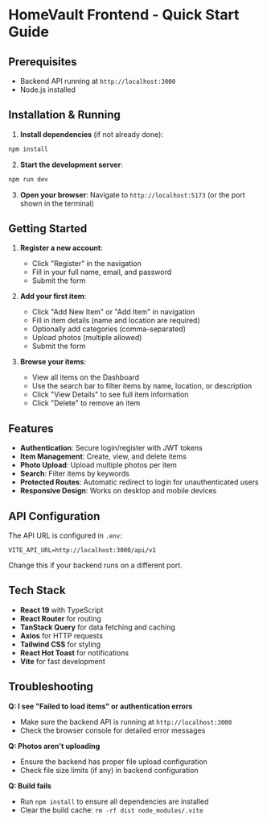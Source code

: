 # HomeVault Frontend - Quick Start Guide

## Prerequisites
- Backend API running at `http://localhost:3000`
- Node.js installed

## Installation & Running

1. **Install dependencies** (if not already done):
```bash
npm install
```

2. **Start the development server**:
```bash
npm run dev
```

3. **Open your browser**:
Navigate to `http://localhost:5173` (or the port shown in the terminal)

## Getting Started

1. **Register a new account**:
   - Click "Register" in the navigation
   - Fill in your full name, email, and password
   - Submit the form

2. **Add your first item**:
   - Click "Add New Item" or "Add Item" in navigation
   - Fill in item details (name and location are required)
   - Optionally add categories (comma-separated)
   - Upload photos (multiple allowed)
   - Submit the form

3. **Browse your items**:
   - View all items on the Dashboard
   - Use the search bar to filter items by name, location, or description
   - Click "View Details" to see full item information
   - Click "Delete" to remove an item

## Features

- **Authentication**: Secure login/register with JWT tokens
- **Item Management**: Create, view, and delete items
- **Photo Upload**: Upload multiple photos per item
- **Search**: Filter items by keywords
- **Protected Routes**: Automatic redirect to login for unauthenticated users
- **Responsive Design**: Works on desktop and mobile devices

## API Configuration

The API URL is configured in `.env`:
```
VITE_API_URL=http://localhost:3000/api/v1
```

Change this if your backend runs on a different port.

## Tech Stack

- **React 19** with TypeScript
- **React Router** for routing
- **TanStack Query** for data fetching and caching
- **Axios** for HTTP requests
- **Tailwind CSS** for styling
- **React Hot Toast** for notifications
- **Vite** for fast development

## Troubleshooting

**Q: I see "Failed to load items" or authentication errors**
- Make sure the backend API is running at `http://localhost:3000`
- Check the browser console for detailed error messages

**Q: Photos aren't uploading**
- Ensure the backend has proper file upload configuration
- Check file size limits (if any) in backend configuration

**Q: Build fails**
- Run `npm install` to ensure all dependencies are installed
- Clear the build cache: `rm -rf dist node_modules/.vite`
